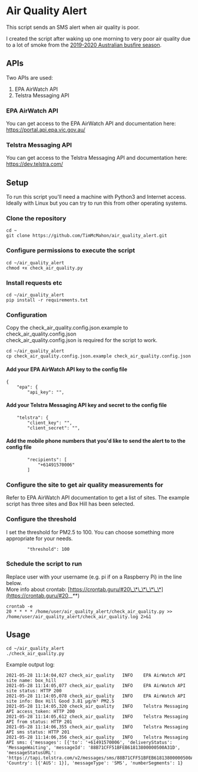 # Air Quality Alert

This script sends an SMS alert when air quality is poor.  

I created the script after waking up one morning to very poor air quality due to a lot of smoke from the [2019-2020 Australian busfire season](https://en.wikipedia.org/wiki/2019-20_Australian_bushfire_season).

## APIs
Two APIs are used:  
1. EPA AirWatch API  
2. Telstra Messaging API  

### EPA AirWatch API
You can get access to the EPA AirWatch API and documentation here:  
https://portal.api.epa.vic.gov.au/  

### Telstra Messaging API
You can get access to the Telstra Messaging API and documentation here:  
https://dev.telstra.com/  

## Setup
To run this script you'll need a machine with Python3 and Internet access. Ideally with Linux but you can try to run this from other operating systems.   

### Clone the repository
```
cd ~
git clone https://github.com/TimMcMahon/air_quality_alert.git
```

### Configure permissions to execute the script
```
cd ~/air_quality_alert
chmod +x check_air_quality.py
```

### Install requests etc
```
cd ~/air_quality_alert
pip install -r requirements.txt
```

### Configuration
Copy the check_air_quality.config.json.example to check_air_quality.config.json  
check_air_quality.config.json is required for the script to work.  
```
cd ~/air_quality_alert
cp check_air_quality.config.json.example check_air_quality.config.json
```

#### Add your EPA AirWatch API key to the config file
```
{
    "epa": {
        "api_key": "",
```

#### Add your Telstra Messaging API key and secret to the config file
```
    "telstra": {
        "client_key": "",
        "client_secret": "",
```

#### Add the mobile phone numbers that you'd like to send the alert to to the config file
```
        "recipients": [
            "+61491570006"
        ]
```

### Configure the site to get air quality measurements for
Refer to EPA AirWatch API documentation to get a list of sites. The example script has three sites and Box Hill has been selected.  

### Configure the threshold
I set the threshold for PM2.5 to 100. You can choose something more appropriate for your needs.  
```
        "threshold": 100
```

### Schedule the script to run
Replace user with your username (e.g. pi if on a Raspberry Pi) in the line below.  
More info about crontab: [https://crontab.guru/#20\_\*\_\*\_\*\_\*](https://crontab.guru/#20_*_*_*_*)  
```
crontab -e
20 * * * * /home/user/air_quality_alert/check_air_quality.py >> /home/user/air_quality_alert/check_air_quality.log 2>&1
```


## Usage
```
cd ~/air_quality_alert
./check_air_quality.py
```

Example output log:

```
2021-05-28 11:14:04,027	check_air_quality	INFO	EPA AirWatch API site name: box_hill
2021-05-28 11:14:05,077	check_air_quality	INFO	EPA AirWatch API site status: HTTP 200
2021-05-28 11:14:05,078	check_air_quality	INFO	EPA AirWatch API site info: Box Hill Good 3.81 µg/m³ PM2.5
2021-05-28 11:14:05,320	check_air_quality	INFO	Telstra Messaging API access_token: HTTP 200
2021-05-28 11:14:05,612	check_air_quality	INFO	Telstra Messaging API from status: HTTP 201
2021-05-28 11:14:06,355	check_air_quality	INFO	Telstra Messaging API sms status: HTTP 201
2021-05-28 11:14:06,356	check_air_quality	INFO	Telstra Messaging API sms: {'messages': [{'to': '+61491570006', 'deliveryStatus': 'MessageWaiting', 'messageId': '88B71CFF51BFEB61813800000500A31D', 'messageStatusURL': 'https://tapi.telstra.com/v2/messages/sms/88B71CFF51BFEB61813800000500A31D/status'}], 'Country': [{'AUS': 1}], 'messageType': 'SMS', 'numberSegments': 1}
```
